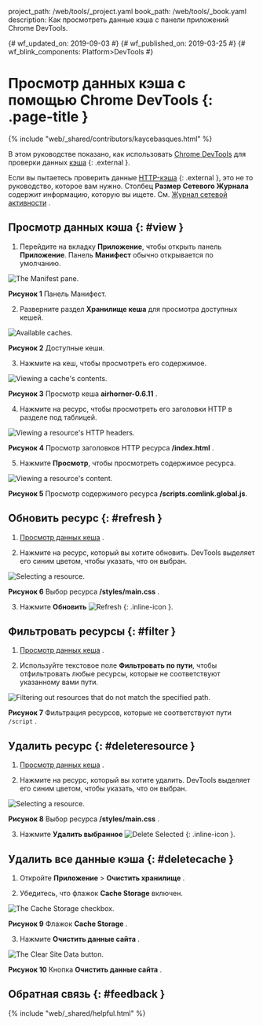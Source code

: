 project_path: /web/tools/_project.yaml
book_path: /web/tools/_book.yaml
description: Как просмотреть данные кэша с панели приложений Chrome DevTools.

{# wf_updated_on: 2019-09-03 #} {# wf_published_on: 2019-03-25 #} {#
wf_blink_components: Platform>DevTools #}

# Просмотр данных кэша с помощью Chrome DevTools {: .page-title }

{% include "web/_shared/contributors/kaycebasques.html" %}

В этом руководстве показано, как использовать [Chrome
DevTools](/web/tools/chrome-devtools) для проверки данных
[кэша](https://developer.mozilla.org/en-US/docs/Web/API/Cache) {: .external }.

Если вы пытаетесь проверить данные
[HTTP-кэша](https://developer.mozilla.org/en-US/docs/Web/HTTP/Caching) {:
.external }, это не то руководство, которое вам нужно. Столбец **Размер**
**Cетевого Журнала** содержит информацию, которую вы ищете. См. [Журнал сетевой
активности](/web/tools/chrome-devtools/network/#load) .

## Просмотр данных кэша {: #view }

1. Перейдите на вкладку **Приложение**, чтобы открыть панель **Приложение**.
Панель **Манифест** обычно открывается по умолчанию.

      <figure>
<img src="/web/tools/chrome-devtools/storage/imgs/manifest.png" alt="The
Manifest pane.">
        <figcaption><b>Рисунок 1</b> Панель Манифест.</figcaption>
      </figure>
    

2. Разверните раздел **Хранилище кеша** для просмотра доступных кешей.

      <figure>
<img src="/web/tools/chrome-devtools/storage/imgs/cache.png"
alt="Available caches.">
        <figcaption><b>Рисунок 2</b> Доступные кеши.</figcaption>
      </figure>
    

3. Нажмите на кеш, чтобы просмотреть его содержимое.

      <figure>
<img src="/web/tools/chrome-devtools/storage/imgs/cacheview.png"
alt="Viewing a cache's contents.">
<figcaption><b>Рисунок 3</b> Просмотр кеша <b>airhorner-0.6.11</b>
.</figcaption>
      </figure>
    

4. Нажмите на ресурс, чтобы просмотреть его заголовки HTTP в разделе под
таблицей.

      <figure>
<img src="/web/tools/chrome-devtools/storage/imgs/viewcacheresource.png"
alt="Viewing a resource's HTTP headers.">
<figcaption><b>Рисунок 4</b> Просмотр заголовков HTTP ресурса
<b>/index.html</b> .</figcaption>
      </figure>
    

5. Нажмите **Просмотр**, чтобы просмотреть содержимое ресурса.

      <figure>
<img src="/web/tools/chrome-devtools/storage/imgs/cachecontent.png"
alt="Viewing a resource's content.">
<figcaption><b>Рисунок 5</b> Просмотр содержимого ресурса
<b>/scripts.comlink.global.js</b>.</figcaption>
      </figure>
    

## Обновить ресурс {: #refresh }

1. [Просмотр данных кеша](#view) .

2. Нажмите на ресурс, который вы хотите обновить. DevTools выделяет его синим
цветом, чтобы указать, что он выбран.

      <figure>
<img src="/web/tools/chrome-devtools/storage/imgs/cacheselected.png"
alt="Selecting a resource.">
<figcaption><b>Рисунок 6</b> Выбор ресурса <b>/styles/main.css</b>
.</figcaption>
      </figure>
    

3. Нажмите **Обновить**
![Refresh](/web/tools/chrome-devtools/images/shared/reload.png) {: .inline-icon
}.

## Фильтровать ресурсы {: #filter }

1. [Просмотр данных кеша](#view) .

2. Используйте текстовое поле **Фильтровать по пути**, чтобы отфильтровать любые
ресурсы, которые не соответствуют указанному вами пути.

      <figure>
<img src="/web/tools/chrome-devtools/storage/imgs/cachefilter.png"
alt="Filtering out resources that do not match the specified path.">
<figcaption><b>Рисунок 7</b> Фильтрация ресурсов, которые не
соответствуют пути <code>/script</code> .</figcaption>
      </figure>
    

## Удалить ресурс {: #deleteresource }

1. [Просмотр данных кеша](#view) .

2. Нажмите на ресурс, который вы хотите удалить. DevTools выделяет его синим
цветом, чтобы указать, что он выбран.

      <figure>
<img src="/web/tools/chrome-devtools/storage/imgs/cacheselected.png"
alt="Selecting a resource.">
<figcaption><b>Рисунок 8</b> Выбор ресурса <b>/styles/main.css</b>
.</figcaption>
      </figure>
    

3. Нажмите **Удалить выбранное** ![Delete
Selected](/web/tools/chrome-devtools/images/shared/delete.png) {: .inline-icon
}.

## Удалить все данные кэша {: #deletecache }

1. Откройте **Приложение** > **Очистить хранилище** .

2. Убедитесь, что флажок **Cache Storage** включен.

      <figure>
<img src="/web/tools/chrome-devtools/storage/imgs/cachecheckbox.png"
alt="The Cache Storage checkbox.">
        <figcaption><b>Рисунок 9</b> Флажок <b>Cache Storage</b> .</figcaption>
      </figure>
    

3. Нажмите **Очистить данные сайта** .

      <figure>
<img src="/web/tools/chrome-devtools/storage/imgs/cacheclearsite.png"
alt="The Clear Site Data button.">
<figcaption><b>Рисунок 10</b> Кнопка <b>Очистить данные сайта</b>
.</figcaption>
      </figure>
    

## Обратная связь {: #feedback }

{% include "web/_shared/helpful.html" %}
